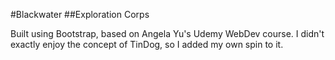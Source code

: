 #Blackwater
##Exploration Corps

Built using Bootstrap, based on Angela Yu's Udemy WebDev course.
I didn't exactly enjoy the concept of TinDog, so I added my own spin to it.

